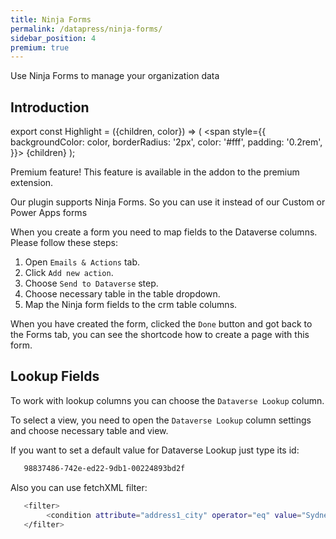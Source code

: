 ```yaml
---
title: Ninja Forms
permalink: /datapress/ninja-forms/
sidebar_position: 4
premium: true
---
```


<p class="lead">Use Ninja Forms to manage your organization data</p>

## Introduction

export const Highlight = ({children, color}) => (
  <span
    style={{
      backgroundColor: color,
      borderRadius: '2px',
      color: '#fff',
      padding: '0.2rem',
    }}>
    {children}
  </span>
);

<Highlight color="#25c2a0">Premium feature! This feature is available in the addon to the premium extension.</Highlight>

Our plugin supports Ninja Forms. So you can use it instead of our Custom or Power Apps forms

When you create a form you need to map fields to the Dataverse columns. Please follow these steps:

1. Open `Emails & Actions` tab.
2. Click `Add new action`.
3. Choose `Send to Dataverse` step.
4. Choose necessary table in the table dropdown.
5. Map the Ninja form fields to the crm table columns. 


When you have created the form, clicked the `Done` button and got back to the Forms tab, you can see the shortcode how to create a page with this form.

## Lookup Fields
To work with lookup columns you can choose the `Dataverse Lookup` column.

To select a view, you need to open the `Dataverse Lookup` column settings and choose necessary table and view.

If you want to set a default value for Dataverse Lookup just type its id:
```bash
   98837486-742e-ed22-9db1-00224893bd2f
```

Also you can use fetchXML filter:
```bash
   <filter>
		<condition attribute="address1_city" operator="eq" value="Sydney" />
   </filter>
```